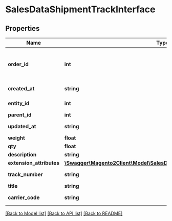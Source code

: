 # SalesDataShipmentTrackInterface

## Properties
Name | Type | Description | Notes
------------ | ------------- | ------------- | -------------
**order_id** | **int** | The order_id for the shipment package. | 
**created_at** | **string** | Created-at timestamp. | [optional] 
**entity_id** | **int** | Shipment package ID. | [optional] 
**parent_id** | **int** | Parent ID. | 
**updated_at** | **string** | Updated-at timestamp. | [optional] 
**weight** | **float** | Weight. | 
**qty** | **float** | Quantity. | 
**description** | **string** | Description. | 
**extension_attributes** | [**\Swagger\Magento2Client\Model\SalesDataShipmentTrackExtensionInterface**](SalesDataShipmentTrackExtensionInterface.md) |  | [optional] 
**track_number** | **string** | Track number. | 
**title** | **string** | Title. | 
**carrier_code** | **string** | Carrier code. | 

[[Back to Model list]](../README.md#documentation-for-models) [[Back to API list]](../README.md#documentation-for-api-endpoints) [[Back to README]](../README.md)


